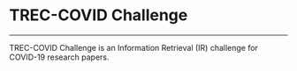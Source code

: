 # TREC-COVID Challenge
---

TREC-COVID Challenge is an Information Retrieval (IR) challenge for COVID-19 research papers.